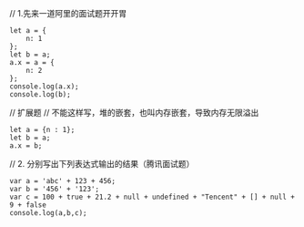 // 1.先来一道阿里的面试题开开胃
```
let a = {
    n: 1
};
let b = a;
a.x = a = {
    n: 2
};
console.log(a.x);
console.log(b);
```
// 扩展题
// 不能这样写，堆的嵌套，也叫内存嵌套，导致内存无限溢出 
```
let a = {n : 1};
let b = a;
a.x = b;
```

// 2. 分别写出下列表达式输出的结果（腾讯面试题）
```
var a = 'abc' + 123 + 456;
var b = '456' + '123';
var c = 100 + true + 21.2 + null + undefined + "Tencent" + [] + null + 9 + false
console.log(a,b,c);
```



